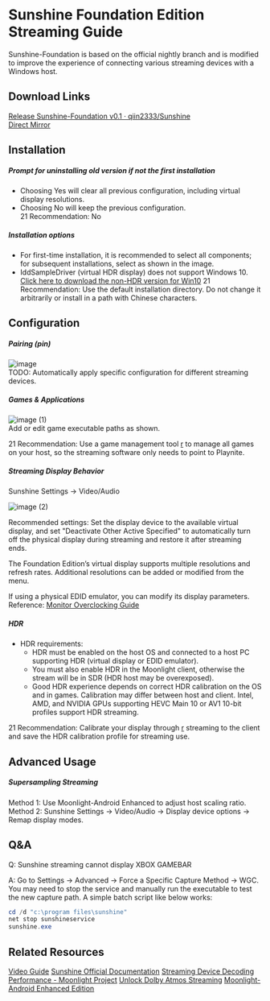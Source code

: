 # Sunshine Foundation Edition Streaming Guide
Sunshine-Foundation is based on the official nightly branch and is modified to improve the experience of connecting various streaming devices with a Windows host.


## Download Links
[Release Sunshine-Foundation v0.1 · qiin2333/Sunshine](https://github.com/qiin2333/Sunshine/releases/foundation)  
[Direct Mirror](https://mirror.ghproxy.com/https://github.com/qiin2333/Sunshine/releases/download/foundation/sunshine-windows-installer.exe)


## Installation
##### Prompt for uninstalling old version if not the first installation
- Choosing Yes will clear all previous configuration, including virtual display resolutions.
- Choosing No will keep the previous configuration.  
21 Recommendation: No
##### Installation options
- For first-time installation, it is recommended to select all components; for subsequent installations, select as shown in the image.
- IddSampleDriver (virtual HDR display) does not support Windows 10. [Click here to download the non-HDR version for Win10](https://github.com/itsmikethetech/Virtual-Display-Driver/releases/tag/23.10.20.2)
21 Recommendation: Use the default installation directory. Do not change it arbitrarily or install in a path with Chinese characters.


## Configuration
##### Pairing (pin)
![image](https://github.com/qiin2333/sunshine-control-panel/assets/2795904/073421a9-f2da-4656-8f4d-6eb3e766c887)  
TODO: Automatically apply specific configuration for different streaming devices.


##### Games & Applications
![image (1)](https://github.com/qiin2333/sunshine-control-panel/assets/2795904/d1caf52a-4f26-4aac-b2b9-c6857ddc5f13)  
Add or edit game executable paths as shown.

21 Recommendation: Use a game management tool [r](g) to manage all games on your host, so the streaming software only needs to point to Playnite.


##### Streaming Display Behavior
Sunshine Settings → Video/Audio

![image (2)](https://github.com/qiin2333/sunshine-control-panel/assets/2795904/a580b32c-2980-426d-bdcd-0c8a5d4563ad)  

Recommended settings: Set the display device to the available virtual display, and set "Deactivate Other Active Specified" to automatically turn off the physical display during streaming and restore it after streaming ends.

The Foundation Edition’s virtual display supports multiple resolutions and refresh rates. Additional resolutions can be added or modified from the menu.

If using a physical EDID emulator, you can modify its display parameters. Reference: [Monitor Overclocking Guide](https://meowbot.page/2021/09/02/monitor-overclocking/)


##### HDR
- HDR requirements:
    - HDR must be enabled on the host OS and connected to a host PC supporting HDR (virtual display or EDID emulator).
    - You must also enable HDR in the Moonlight client, otherwise the stream will be in SDR (HDR host may be overexposed).
    - Good HDR experience depends on correct HDR calibration on the OS and in games. Calibration may differ between host and client.
Intel, AMD, and NVIDIA GPUs supporting HEVC Main 10 or AV1 10-bit profiles support HDR streaming.

21 Recommendation: Calibrate your display through [r](g) streaming to the client and save the HDR calibration profile for streaming use.


## Advanced Usage
##### Supersampling Streaming
Method 1: Use Moonlight-Android Enhanced to adjust host scaling ratio.  
Method 2: Sunshine Settings → Video/Audio → Display device options → Remap display modes.


## Q&A
Q: Sunshine streaming cannot display XBOX GAMEBAR

A: Go to Settings → Advanced → Force a Specific Capture Method → WGC. You may need to stop the service and manually run the executable to test the new capture path. A simple batch script like below works:

```powershell
cd /d "c:\program files\sunshine"
net stop sunshineservice
sunshine.exe
````

## Related Resources

[Video Guide](https://www.bilibili.com/video/BV1xu4y1M7yq/)
[Sunshine Official Documentation](https://docs.lizardbyte.dev/projects/sunshine/en/latest/index.html)
[Streaming Device Decoding Performance - Moonlight Project](https://docs.qq.com/sheet/DSGxMdUl0UVZCeFRQ?tab=BB08J2)
[Unlock Dolby Atmos Streaming](https://docs.qq.com/pdf/DSEFKbExvRXRzVktF)
[Moonlight-Android Enhanced Edition](https://github.com/qiin2333/moonlight-android/releases/shortcut)
